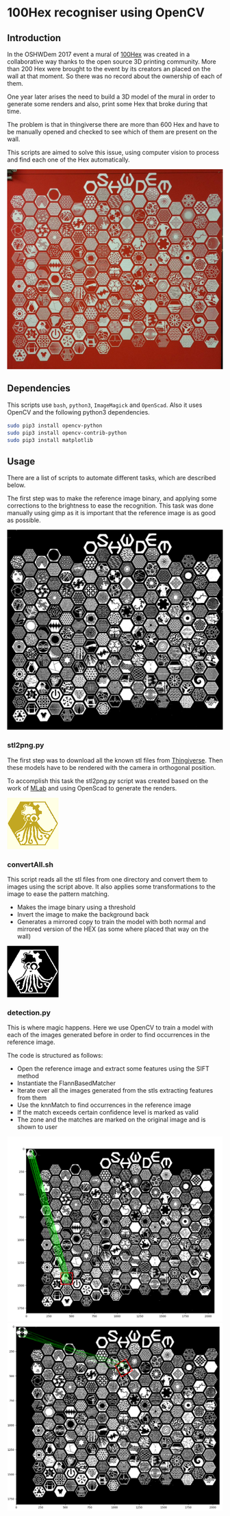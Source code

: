 # 100Hex recogniser using OpenCV

## Introduction
In the OSHWDem 2017 event a mural of [100Hex](https://oshwdem.org/tag/100hex/) was created in a collaborative way thanks to the open source 3D printing community. More than 200 Hex were brought to the event by its creators an placed on the wall at that moment. So there was no record about the ownership of each of them.

One year later arises the need to build a 3D model of the mural in order to generate some renders and also, print some Hex that broke during that time.

The problem is that in thingiverse there are more than 600 Hex and have to be manually opened and checked to see which of them are present on the wall.

This scripts are aimed to solve this issue, using computer vision to process and find each one of the Hex automatically.

![100Hex Mural](full.jpg "Original image 100Hex Mural")

## Dependencies
This scripts use `bash`, `python3`, `ImageMagick` and `OpenScad`. Also it uses OpenCV and the following python3 dependencies.

```bash
sudo pip3 install opencv-python
sudo pip3 install opencv-contrib-python
sudo pip3 install matplotlib
```

## Usage
There are a list of scripts to automate different tasks, which are described below.

The first step was to make the reference image binary, and applying some corrections to the brightness to ease the recognition. This task was done manually using gimp as it is important that the reference image is as good as possible.

![100Hex Mural](full_mask.jpg "Original image 100Hex Mural")

### stl2png.py
The first step was to download all the known stl files from [Thingiverse](https://www.thingiverse.com/thing:2477471). Then these models have to be rendered with the camera in orthogonal position.

To accomplish this task the stl2png.py script was created based on the work of [MLab](https://github.com/MLAB-project/stl-thumbnailer) and using OpenScad to generate the renders.

![STL to image](doc/stl_image.png "Stl converted to image")

### convertAll.sh
This script reads all the stl files from one directory and convert them to images using the script above. It also applies some transformations to the image to ease the pattern matching.

 - Makes the image binary using a threshold
 - Invert the image to make the background back
 - Generates a mirrored copy to train the model with both normal and mirrored version of the HEX (as some where placed that way on the wall)
 
![Binary hex image](doc/oshwem3.stl.png "Stl converted to image and made binary")

### detection.py
This is where magic happens. Here we use OpenCV to train a model with each of the images generated before in order to find occurrences in the reference image.

The code is structured as follows:
 - Open the reference image and extract some features using the SIFT method
 - Instantiate the FlannBasedMatcher
 - Iterate over all the images generated from the stls extracting features from them
 - Use the knnMatch to find occurrences in the reference image
 - If the match exceeds certain confidence level is marked as valid
 - The zone and the matches are marked on the original image and is shown to user

![Match found](doc/pattern_match.png "Pattern found on the reference image")
![Match found2](doc/pattern_match2.png "Pattern found on the reference image")
